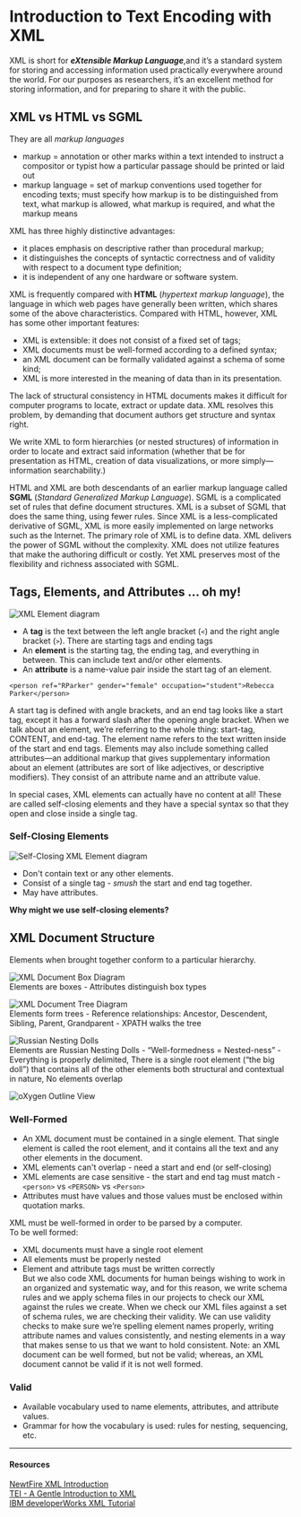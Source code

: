 # Introduction to Text Encoding with XML

XML is short for **_eXtensible Markup Language_**,and it’s a standard system for storing and accessing information used practically everywhere around the world. For our purposes as researchers, it’s an excellent method for storing information, and for preparing to share it with the public.  

## XML vs HTML vs SGML

They are all *markup languages*
* markup = annotation or other marks within a text intended to instruct a compositor or typist how a particular passage should be printed or laid out
* markup language = set of markup conventions used together for encoding texts; must specify how markup is to be distinguished from text, what markup is allowed, what markup is required, and what the markup means  

XML has three highly distinctive advantages:  
* it places emphasis on descriptive rather than procedural markup;
* it distinguishes the concepts of syntactic correctness and of validity with respect to a document type definition;
* it is independent of any one hardware or software system.  

XML is frequently compared with **HTML** (*hypertext markup language*), the language in which web pages have generally been written, which shares some of the above characteristics. Compared with HTML, however, XML has some other important features:  

* XML is extensible: it does not consist of a fixed set of tags;
* XML documents must be well-formed according to a defined syntax;
* an XML document can be formally validated against a schema of some kind;
* XML is more interested in the meaning of data than in its presentation.  

The lack of structural consistency in HTML documents makes it difficult for computer programs to locate, extract or update data.  XML resolves this problem, by demanding that document authors get structure and syntax right.  

We write XML to form hierarchies (or nested structures) of information in order to locate and extract said information (whether that be for presentation as HTML, creation of data visualizations, or more simply—information searchability.)  

HTML and XML are both descendants of an earlier markup language called **SGML** (*Standard Generalized Markup Language*).  SGML is a complicated set of rules that define document structures. XML is a subset of SGML that does the same thing, using fewer rules.  Since XML is a less-complicated derivative of SGML, XML is more easily implemented on large networks such as the Internet.  The primary role of XML is to define data. XML delivers the power of SGML without the complexity.  XML does not utilize features that make the authoring difficult or costly.  Yet XML preserves most of the flexibility and richness associated with SGML.  

## Tags, Elements, and Attributes ... oh my!

![XML Element diagram](https://digitalmitford.github.io/DigMitCS/images/element.jpg)  
* A **tag** is the text between the left angle bracket (`<`) and the right angle bracket (`>`). There are starting tags and ending tags
* An **element** is the starting tag, the ending tag, and everything in between. This can include text and/or other elements.
* An **attribute** is a name-value pair inside the start tag of an element.

`<person ref="RParker" gender="female" occupation="student">Rebecca Parker</person>`

A start tag is defined with angle brackets, and an end tag looks like a start tag, except it has a forward slash after the opening angle bracket. When we talk about an element, we’re referring to the whole thing: start-tag, CONTENT, and end-tag. The element name refers to the text written inside of the start and end tags. Elements may also include something called attributes—an additional markup that gives supplementary information about an element (attributes are sort of like adjectives, or descriptive modifiers). They consist of an attribute name and an attribute value.  

In special cases, XML elements can actually have no content at all! These are called self-closing elements and they have a special syntax so that they open and close inside a single tag.  

### Self-Closing Elements

![Self-Closing XML Element diagram](https://digitalmitford.github.io/DigMitCS/images/selfClosing_element.jpg)  
* Don't contain text or any other elements.  
* Consist of a single tag - *smush* the start and end tag together.  
* May have attributes.  

**Why might we use self-closing elements?**  

## XML Document Structure

Elements when brought together conform to a particular hierarchy.  
  
![XML Document Box Diagram](/images/XML_BoxesInBoxes.jpg)  
Elements are boxes - Attributes distinguish box types  

![XML Document Tree Diagram](/images/XML_FamilyTree.jpg)  
Elements form trees - Reference relationships: Ancestor, Descendent, Sibling, Parent, Grandparent - XPATH walks the tree  

![Russian Nesting Dolls](/images/XML_nestingDolls.jpg)  
Elements are Russian Nesting Dolls - “Well-formedness = Nested-ness” - Everything is properly delimited, There is a single root element (“the big doll”) that contains all of the other elements both structural and contextual in nature, No elements overlap  

![oXygen Outline View](/images/XML_outlineView.jpg)  

### Well-Formed
* An XML document must be contained in a single element. That single element is called the root element, and it contains all the text and any other elements in the document. 
* XML elements can't overlap - need a start and end (or self-closing)
* XML elements are case sensitive - the start and end tag must match - `<person>` vs `<PERSON>` vs `<Person>`
* Attributes must have values and those values must be enclosed within quotation marks.  

XML must be well-formed in order to be parsed by a computer.  
To be well formed:
* XML documents must have a single root element
* All elements must be properly nested
* Element and attribute tags must be written correctly  
But we also code XML documents for human beings wishing to work in an organized and systematic way, and for this reason, we write schema rules and we apply schema files in our projects to check our XML against the rules we create. When we check our XML files against a set of schema rules, we are checking their validity. We can use validity checks to make sure we’re spelling element names properly, writing attribute names and values consistently, and nesting elements in a way that makes sense to us that we want to hold consistent. Note: an XML document can be well formed, but not be valid; whereas, an XML document cannot be valid if it is not well formed.

### Valid
* Available vocabulary used to name elements, attributes, and attribute values. 
* Grammar for how the vocabulary is used: rules for nesting, sequencing, etc.

***

#### Resources
[NewtFire XML Introduction](http://dh.newtfire.org/explainXML.html)  
[TEI - A Gentle Introduction to XML](http://www.tei-c.org/release/doc/tei-p5-doc/en/html/SG.html)  
[IBM developerWorks XML Tutorial](https://www.ibm.com/developerworks/xml/tutorials/xmlintro/xmlintro.html)  